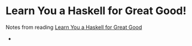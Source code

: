 # Learn You a Haskell for Great Good!

Notes from reading [Learn You a Haskell for Great Good](http://learnyouahaskell.com/chapters)

* 